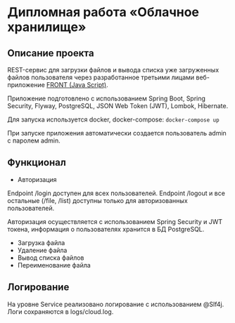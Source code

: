 # Дипломная работа «Облачное хранилище»
## Описание проекта

REST-сервис для загрузки файлов и вывода списка уже загруженных файлов пользователя через разработанное третьими лицами веб-приложение [FRONT (Java Script)](https://github.com/netology-code/jd-homeworks/tree/master/diploma/netology-diplom-frontend).

Приложение подготовлено с использованием Spring Boot, Spring Security, Flyway, PostgreSQL, JSON Web Token (JWT), Lombok, Hibernate. 

Для запуска используется docker, docker-compose: ``` docker-compose up ```

При запуске приложения автоматически создается пользователь admin c паролем admin.

## Функционал
* Авторизация

Endpoint /login доступен для всех пользователей. Endpoint /logout и все остальные (/file, /list) доступны только для авторизованных пользователей.

Авторизация осуществляется с использованием Spring Security и JWT токена, информация о пользователях хранится в БД PostgreSQL. 

* Загрузка файла
* Удаление файла
* Вывод списка файлов
* Переименование файла

## Логирование
На уровне Service реализовано логирование с использованием @Slf4j. Логи сохраняются в logs/cloud.log.